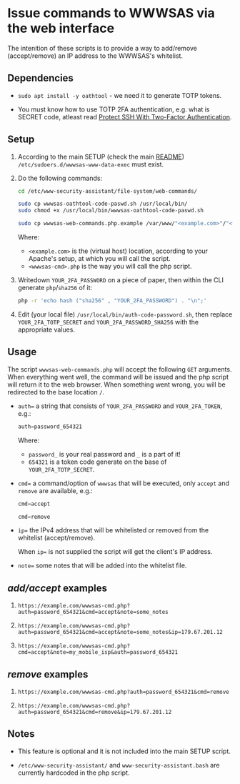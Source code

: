 # Issue commands to WWWSAS via the web interface

The intenition of these scripts is to provide a way to add/remove (accept/remove) an IP address to the WWWSAS's whitelist.

## Dependencies

* `sudo apt install -y oathtool` - we need it to generate TOTP tokens.

* You must know how to use TOTP 2FA authentication, e.g. what is SECRET code, atleast read [Protect SSH With Two-Factor Authentication](https://askubuntu.com/a/904035/566421).

## Setup

1. According to the main SETUP (check the main [README](../../README.md)) `/etc/sudoers.d/wwwsas-www-data-exec` must exist.

2. Do the following commands:

    ```bash
    cd /etc/www-security-assistant/file-system/web-commands/

    sudo cp wwwsas-oathtool-code-paswd.sh /usr/local/bin/
    sudo chmod +x /usr/local/bin/wwwsas-oathtool-code-paswd.sh

    sudo cp wwwsas-web-commands.php.example /var/www/"<example.com>"/"<wwwsas-cmd>.php"
    ```

   Where:

   * `<example.com>` is the (virtual host) location, according to your Apache's setup, at which you will call the script.
   * `<wwwsas-cmd>.php` is the way you will call the php script.

3. Writedown `YOUR_2FA_PASSWORD` on a piece of paper, then within the CLI generate `php`/`sha256` of it:

    ````bash
    php -r 'echo hash ("sha256" , "YOUR_2FA_PASSWORD") . "\n";'
    ````

4. Edit (your local file) `/usr/local/bin/auth-code-password.sh`, then replace `YOUR_2FA_TOTP_SECRET` and `YOUR_2FA_PASSWORD_SHA256` with the appropriate values.

## Usage

The script `wwwsas-web-commands.php` will accept the following `GET` arguments. When everything went well, the command will be issued and the php script will return it to the web browser. When something went wrong, you will be redirected to the base location `/`. 

* `auth=` a string that consists of `YOUR_2FA_PASSWORD` and `YOUR_2FA_TOKEN`, e.g.:

    ```php
    auth=password_654321
    ```

    Where:

    * `password_` is your real password and `_` is a part of it!
    * `654321` is a token code generate on the base of `YOUR_2FA_TOTP_SECRET`.

* `cmd=` a command/option of `wwwsas` that will be executed, only `accept` and `remove` are available, e.g.:

    ```php
    cmd=accept
    ```
    ```php
    cmd=remove
    ```

* `ip=` the IPv4 address that will be whitelisted or removed from the whitelist (accept/remove).

    When `ip=` is not supplied the script will get the client's IP address.

* `note=` some notes that will be added into the whitelist file.

## *add/accept* examples

1. `https://example.com/wwwsas-cmd.php?auth=password_654321&cmd=accept&note=some_notes`

2. `https://example.com/wwwsas-cmd.php?auth=password_654321&cmd=accept&note=some_notes&ip=179.67.201.12`

3. `https://example.com/wwwsas-cmd.php?cmd=accept&note=my_mobile_isp&auth=password_654321`

## *remove* examples

1. `https://example.com/wwwsas-cmd.php?auth=password_654321&cmd=remove`

2. `https://example.com/wwwsas-cmd.php?auth=password_654321&cmd=remove&ip=179.67.201.12`

## Notes

* This feature is optional and it is not included into the main SETUP script.

* `/etc/www-security-assistant/` and `www-security-assistant.bash` are currently hardcoded in the php script.

